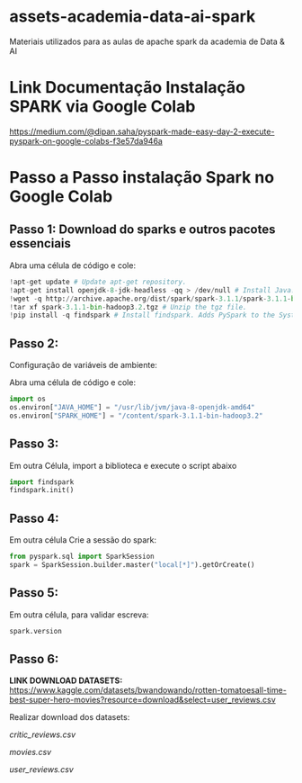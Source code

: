 # assets-academia-data-ai-spark
Materiais utilizados para as aulas de apache spark da academia de Data & AI

# Link Documentação Instalação SPARK via Google Colab
https://medium.com/@dipan.saha/pyspark-made-easy-day-2-execute-pyspark-on-google-colabs-f3e57da946a

# Passo a Passo instalação Spark no Google Colab

## Passo 1: Download do sparks e outros pacotes essenciais

Abra uma célula de código e cole:
```python
!apt-get update # Update apt-get repository.
!apt-get install openjdk-8-jdk-headless -qq > /dev/null # Install Java.
!wget -q http://archive.apache.org/dist/spark/spark-3.1.1/spark-3.1.1-bin-hadoop3.2.tgz # Download Apache Sparks.
!tar xf spark-3.1.1-bin-hadoop3.2.tgz # Unzip the tgz file.
!pip install -q findspark # Install findspark. Adds PySpark to the System path during runtime.
```

## Passo 2:
Configuração de variáveis de ambiente:

Abra uma célula de código e cole:

```python
import os
os.environ["JAVA_HOME"] = "/usr/lib/jvm/java-8-openjdk-amd64"
os.environ["SPARK_HOME"] = "/content/spark-3.1.1-bin-hadoop3.2"
```

## Passo 3:
Em outra Célula, import a biblioteca e execute o script abaixo
```python
import findspark
findspark.init()
```

## Passo 4:
Em outra célula
Crie a sessão do spark:

```python
from pyspark.sql import SparkSession
spark = SparkSession.builder.master("local[*]").getOrCreate()
```

## Passo 5:
Em outra célula, para validar escreva:

```python
spark.version
```

## Passo 6:
**LINK DOWNLOAD DATASETS:**
https://www.kaggle.com/datasets/bwandowando/rotten-tomatoesall-time-best-super-hero-movies?resource=download&select=user_reviews.csv

Realizar download dos datasets:

_critic_reviews.csv_

_movies.csv_

_user_reviews.csv_
